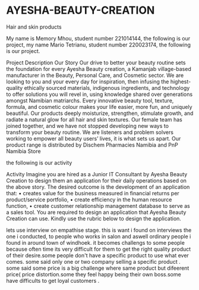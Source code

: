# AYESHA-BEAUTY-CREATION
Hair and skin products

My name is Memory Mhou, student number 221014144, the following is our project, 
my name Mario Tetrianu, student number 220023174, the following is our project. 

Project Description
Our Story
Our drive to better your beauty routine sets the foundation for every Ayesha Beauty creation, a
Kamanjab village-based manufacturer in the Beauty, Personal Care, and Cosmetic sector. We are
looking to you and your every day for inspiration, then infusing the highest-quality ethically sourced
materials, indigenous ingredients, and technology to offer solutions you will revel in, using
knowledge shared over generations amongst Namibian matriarchs.
Every innovative beauty tool, texture, formula, and cosmetic colour makes your life easier, more
fun, and uniquely beautiful. Our products deeply moisturize, strengthen, stimulate growth, and
radiate a natural glow for all hair and skin textures.
Our female team has joined together, and we have not stopped developing new ways to transform
your beauty routine. We are listeners and problem solvers working to empower all beauty users’
lives, it is what sets us apart.
Our product range is distributed by Dischem Pharmacies Namibia and PnP Namibia Store



the following is our activity


Activity
Imagine you are hired as a Junior IT Consultant by Ayesha Beauty Creation to design them an
application for their daily operations based on the above story.
The desired outcome is the development of an application that:
• creates value for the business measured in financial returns per product/service portfolio,
• create efficiency in the human resource function,
• create customer relationship management database to serve as a sales tool.
You are required to design an application that Ayesha Beauty Creation can use. Kindly use the rubric
below to design the application.


lets use interview on empathise stage.
this is want i found on interviews the one i conducted, to people who works in salon and aswell ordinary people i found in around town of windhoek. 
it becomes challengs to some people  because often time  its very difficult for them to get the right quality product of their desire.some people don't have a specific product to use what ever comes. some said only one or  two company selling a specific product . some said some price is a big challenge where same product but difeerent price( price distortion.some they feel happy being their own boss.some have difficults to get loyal customers .













